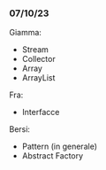 ### 07/10/23
Giamma:
- Stream
- Collector
- Array
- ArrayList

Fra:
- Interfacce

Bersi:
- Pattern (in generale)
- Abstract Factory